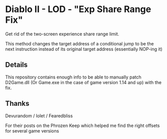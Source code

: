 # Diablo II - LOD - "Exp Share Range Fix"
Get rid of the two-screen experience share range limit.

This method changes the target address of a conditional jump to be the next instruction instead of its original target address (essentially NOP-ing it)

## Details
This repository contains enough info to be able to manually patch D2Game.dll (Or Game.exe in the case of game version 1.14 and up) with the fix.

## Thanks
Devurandom  /  lolet  /  Fearedbliss

For their posts on the Phrozen Keep which helped me find the right offsets for several game versions
